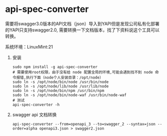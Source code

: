 # api-spec-converter

需要将swagger3.0版本的API文档（json）导入到YAPI但是发现公司私有化部署的YAPI只支持swagger2.0, 需要转换一下文档版本，找了下资料说这个工具可以转换。

系统环境：LinuxMint:21

1. 安装

   ```shell
   sudo npm install -g api-spec-converter
   # 需要使用root权限，由于没有给 node 配置全局的环境,可能会遇到找不到 node 命令报错,执行下面（node个人安装目录：/opt/node）
   sudo ln -s /opt/node/bin/node /usr/bin/node
   sudo ln -s /opt/node/lib/node /usr/lib/node
   sudo ln -s /opt/node/bin/npm /usr/bin/npm
   sudo ln -s /opt/node/bin/node-waf /usr/bin/node-waf
   # 测试
   api-spec-converter -h
   ```

2. swagger api 文档转换

   ```shell
   api-spec-converter --from=openapi_3 --to=swagger_2 --syntax=json --order=alpha openapi3.json > swagger2.json
   ```






